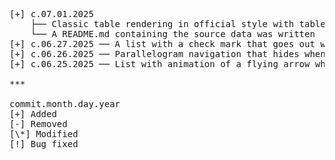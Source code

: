 <pre>
[+] c.07.01.2025  
    ├── Classic table rendering in official style with table navigation  
    └── A README.md containing the source data was written  
[+] c.06.27.2025 ── A list with a check mark that goes out when activated  
[+] c.06.26.2025 ── Parallelogram navigation that hides when inactive  
[+] c.06.25.2025 ── List with animation of a flying arrow when the selected option is activated  

***

commit.month.day.year  
[+] Added  
[-] Removed  
[\*] Modified  
[!] Bug fixed  
</pre>
